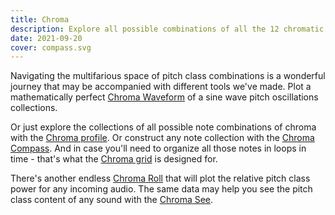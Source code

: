 ```yaml
---
title: Chroma
description: Explore all possible combinations of all the 12 chromatic notes
date: 2021-09-20
cover: compass.svg
---
```


Navigating the multifarious space of pitch class combinations is a wonderful journey that may be accompanied with different tools we've made. Plot a mathematically perfect [Chroma Waveform](./waveform/index.md) of a sine wave pitch oscillations collections. 

Or just explore the collections of all possible note combinations of chroma with the [Chroma profile](./profile/index.md). Or construct any note collection with the [Chroma Compass](./compass/index.md). And in case you'll need to organize all those notes in loops in time - that's what the [Chroma grid](./grid/index.md) is designed for.

There's another endless [Chroma Roll](./gram/index.md) that will plot the relative pitch class power for any incoming audio. The same data may help you see the pitch class content of any sound with the [Chroma See](./see/index.md). 